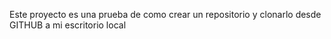 Este proyecto es una prueba de como crear un repositorio y clonarlo desde GITHUB a mi escritorio local